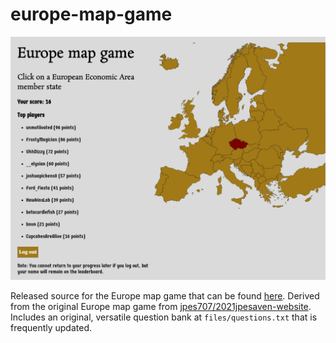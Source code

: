 # europe-map-game

![](preview.png)

Released source for the Europe map game that can be found [here](https://europe-map-game.herokuapp.com/). Derived from the original Europe map game from [jpes707/2021jpesaven-website](https://github.com/jpes707/2021jpesaven-website). Includes an original, versatile question bank at `files/questions.txt` that is frequently updated.
